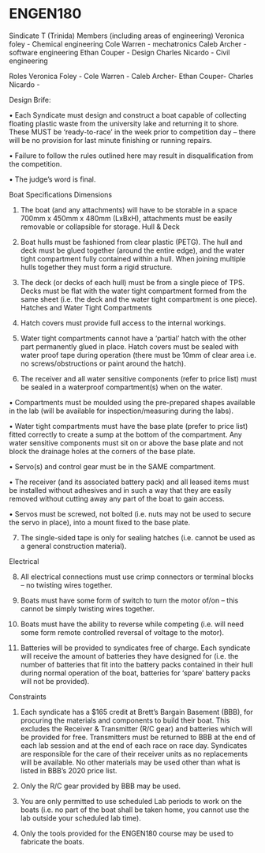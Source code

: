 # ENGEN180
Sindicate T (Trinida)
Members (including areas of engineering)
Veronica foley - Chemical engineering 
Cole Warren - mechatronics
Caleb Archer - software engineering 
Ethan Couper - Design
Charles Nicardo - Civil engineering 



Roles
Veronica Foley -
Cole Warren -
Caleb Archer-
Ethan Couper- 
Charles Nicardo -


Design Brife:

•	Each Syndicate must design and construct a boat capable of collecting floating plastic waste from the university lake and returning it to shore. These MUST be ‘ready-to-race’ in the week prior to competition day – there will be no provision for last minute finishing or running repairs.  

•	Failure to follow the rules outlined here may result in disqualification from the competition.  

•	The judge’s word is final.

Boat Specifications
Dimensions
1.	The boat (and any attachments) will have to be storable in a space 700mm x 450mm x 480mm (LxBxH), attachments must be easily removable or collapsible for storage.
Hull & Deck

2.	Boat hulls must be fashioned from clear plastic (PETG).  The hull and deck must be glued together (around the entire edge), and the water tight compartment fully contained within a hull.  When joining multiple hulls together they must form a rigid structure.

3.	The deck (or decks of each hull) must be from a single piece of TPS.  Decks must be flat with the water tight compartment formed from the same sheet (i.e. the deck and the water tight compartment is one piece). 
Hatches and Water Tight Compartments

4.	Hatch covers must provide full access to the internal workings.  

5.	Water tight compartments cannot have a ‘partial’ hatch with the other part permanently glued in place.  Hatch covers must be sealed with water proof tape during operation (there must be 10mm of clear area i.e. no screws/obstructions or paint around the hatch).

6.	The receiver and all water sensitive components (refer to price list) must be sealed in a waterproof compartment(s) when on the water.  

•	Compartments must be moulded using the pre-prepared shapes available in the lab (will be available for inspection/measuring during the labs). 

•	Water tight compartments must have the base plate (prefer to price list) fitted correctly to create a sump at the bottom of the compartment.  Any water sensitive components must sit on or above the base plate and not block the drainage holes at the corners of the base plate.

•	Servo(s) and control gear must be in the SAME compartment.

•	The receiver (and its associated battery pack) and all leased items must be installed without adhesives and in such a way that they are easily removed without cutting away any part of the boat to gain access.  

•	Servos must be screwed, not bolted (i.e. nuts may not be used to secure the servo in place), into a mount fixed to the base plate.

7.	The single-sided tape is only for sealing hatches (i.e. cannot be used as a general construction material).

Electrical

8.	All electrical connections must use crimp connectors or terminal blocks – no twisting wires together.

9.	Boats must have some form of switch to turn the motor of/on – this cannot be simply twisting wires together.

10.	Boats must have the ability to reverse while competing (i.e. will need some form remote controlled reversal of voltage to the motor).

11.	Batteries will be provided to syndicates free of charge.  Each syndicate will receive the amount of batteries they have designed for (i.e. the number of batteries that fit into the battery packs contained in their hull during normal operation of the boat, batteries for ‘spare’ battery packs will not be provided).

Constraints

1.	Each syndicate has a $165 credit at Brett’s Bargain Basement (BBB), for procuring the materials and components to build their boat.  This excludes the Receiver & Transmitter (R/C gear) and batteries which will be provided for free.  Transmitters must be returned to BBB at the end of each lab session and at the end of each race on race day.  Syndicates are responsible for the care of their receiver units as no replacements will be available.  No other materials may be used other than what is listed in BBB’s 2020 price list. 

2.	Only the R/C gear provided by BBB may be used.

3.	You are only permitted to use scheduled Lab periods to work on the boats (i.e. no part of the boat shall be taken home, you cannot use the lab outside your scheduled lab time).

4.	Only the tools provided for the ENGEN180 course may be used to fabricate the boats.



